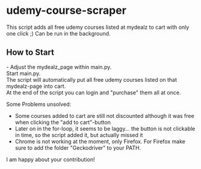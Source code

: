 # udemy-course-scraper
This script adds all free udemy courses listed at mydealz to cart with only one click ;)
Can be run in the background.

<h2> How to Start </h2>
-
Adjust the mydealz_page within main.py. <br>
Start main.py. <br>
The script will automatically put all free udemy courses listed on that mydealz-page into cart. <br>
At the end of the script you can login and "purchase" them all at once. <br>

Some Problems unsolved:
- Some courses added to cart are still not discounted although it was free when clicking the "add to cart"-button
- Later on in the for-loop, it seems to be laggy... the button is not clickable in time, so the script added it, but actually missed it
- Chrome is not working at the moment, only Firefox. For Firefox make sure to add the folder "Geckodriver" to your PATH.

I am happy about your contribution!



